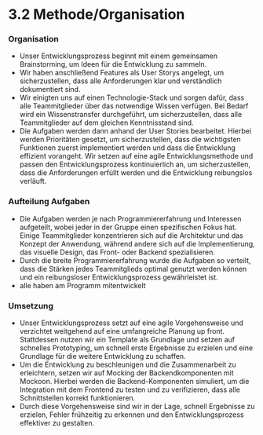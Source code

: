 # 3.2 Methode/Organisation

### **Organisation**

* Unser Entwicklungsprozess beginnt mit einem gemeinsamen Brainstorming, um Ideen für die Entwicklung zu sammeln.&#x20;
* Wir haben anschließend Features als User Storys angelegt, um sicherzustellen, dass alle Anforderungen klar und verständlich dokumentiert sind.
* Wir einigten uns auf einen Technologie-Stack und sorgen dafür, dass alle Teammitglieder über das notwendige Wissen verfügen. Bei Bedarf wird ein Wissenstransfer durchgeführt, um sicherzustellen, dass alle Teammitglieder auf dem gleichen Kenntnisstand sind.
* Die Aufgaben werden dann anhand der User Stories bearbeitet. Hierbei werden Prioritäten gesetzt, um sicherzustellen, dass die wichtigsten Funktionen zuerst implementiert werden und dass die Entwicklung effizient vorangeht. Wir setzen auf eine agile Entwicklungsmethode und passen den Entwicklungsprozess kontinuierlich an, um sicherzustellen, dass die Anforderungen erfüllt werden und die Entwicklung reibungslos verläuft.

### **Aufteilung Aufgaben**

* Die Aufgaben werden je nach Programmiererfahrung und Interessen aufgeteilt, wobei jeder in der Gruppe einen spezifischen Fokus hat. Einige Teammitglieder konzentrieren sich auf die Architektur und das Konzept der Anwendung, während andere sich auf die Implementierung, das visuelle Design, das Front- oder Backend spezialisieren.&#x20;
* Durch die breite Programmiererfahrung wurde die Aufgaben so verteilt, dass die Stärken jedes Teammitglieds optimal genutzt werden können und ein reibungsloser Entwicklungsprozess gewährleistet ist.
* alle haben am Programm mitentwickelt

### **Umsetzung**

* Unser Entwicklungsprozess setzt auf eine agile Vorgehensweise und verzichtet weitgehend auf eine umfangreiche Planung up front. Stattdessen nutzen wir ein Template als Grundlage und setzen auf schnelles Prototyping, um schnell erste Ergebnisse zu erzielen und eine Grundlage für die weitere Entwicklung zu schaffen.
* Um die Entwicklung zu beschleunigen und die Zusammenarbeit zu erleichtern, setzen wir auf Mocking der Backendkomponenten mit Mockoon. Hierbei werden die Backend-Komponenten simuliert, um die Integration mit dem Frontend zu testen und zu verifizieren, dass alle Schnittstellen korrekt funktionieren.
* Durch diese Vorgehensweise sind wir in der Lage, schnell Ergebnisse zu erzielen, Fehler frühzeitig zu erkennen und den Entwicklungsprozess effektiver zu gestalten.
